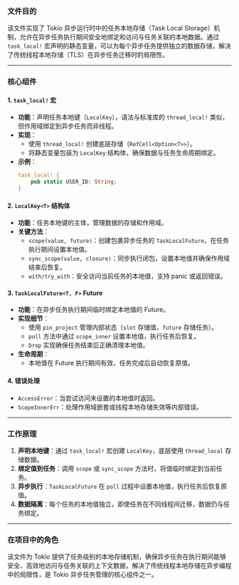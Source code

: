 ### 文件目的
该文件实现了 Tokio 异步运行时中的任务本地存储（Task Local Storage）机制，允许在异步任务执行期间安全地绑定和访问与任务关联的本地数据。通过 `task_local!` 宏声明的静态变量，可以为每个异步任务提供独立的数据存储，解决了传统线程本地存储（TLS）在异步任务迁移时的局限性。

---

### 核心组件

#### 1. `task_local!` 宏
- **功能**：声明任务本地键（`LocalKey`），语法与标准库的 `thread_local!` 类似，但作用域绑定到异步任务而非线程。
- **实现**：
  - 使用 `thread_local!` 创建底层存储（`RefCell<Option<T>>`）。
  - 将静态变量包装为 `LocalKey` 结构体，确保数据与任务生命周期绑定。
- **示例**：
  ```rust
  task_local! {
      pub static USER_ID: String;
  }
  ```

#### 2. `LocalKey<T>` 结构体
- **功能**：任务本地键的主体，管理数据的存储和作用域。
- **关键方法**：
  - `scope(value, future)`：创建包裹异步任务的 `TaskLocalFuture`，在任务执行期间设置本地值。
  - `sync_scope(value, closure)`：同步执行闭包，设置本地值并确保作用域结束后恢复。
  - `with/try_with`：安全访问当前任务的本地值，支持 panic 或返回错误。

#### 3. `TaskLocalFuture<T, F>` Future
- **功能**：在异步任务执行期间临时绑定本地值的 Future。
- **实现细节**：
  - 使用 `pin_project` 管理内部状态（`slot` 存储值，`future` 存储任务）。
  - `poll` 方法中通过 `scope_inner` 设置本地值，执行任务后恢复。
  - `Drop` 实现确保任务结束后正确清理本地值。
- **生命周期**：
  - 本地值在 Future 执行期间有效，任务完成后自动恢复原值。

#### 4. 错误处理
- `AccessError`：当尝试访问未设置的本地值时返回。
- `ScopeInnerErr`：处理作用域嵌套或线程本地存储失效等内部错误。

---

### 工作原理
1. **声明本地键**：通过 `task_local!` 宏创建 `LocalKey`，底层使用 `thread_local` 存储数据。
2. **绑定值到任务**：调用 `scope` 或 `sync_scope` 方法时，将值临时绑定到当前任务。
3. **异步执行**：`TaskLocalFuture` 在 `poll` 过程中设置本地值，执行任务后恢复原值。
4. **数据隔离**：每个任务的本地值独立，即使任务在不同线程间迁移，数据仍与任务绑定。

---

### 在项目中的角色
该文件为 Tokio 提供了任务级别的本地存储机制，确保异步任务在执行期间能够安全、高效地访问与任务关联的上下文数据，解决了传统线程本地存储在异步编程中的局限性，是 Tokio 异步任务管理的核心组件之一。
